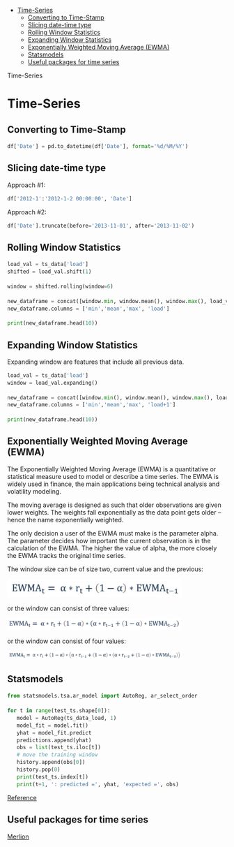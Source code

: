 <!--ts-->
   * [Time-Series](#time-series)
      * [Converting to Time-Stamp](#converting-to-time-stamp)
      * [Slicing date-time type](#slicing-date-time-type)
      * [Rolling Window Statistics](#rolling-window-statistics)
      * [Expanding Window Statistics](#expanding-window-statistics)
      * [Exponentially Weighted Moving Average (EWMA)](#exponentially-weighted-moving-average-ewma)
      * [Statsmodels](#statsmodels)
      * [Useful packages for time series](#useful-packages-for-time-series)

<!-- Added by: gil_diy, at: Sun 06 Feb 2022 19:05:18 IST -->

<!--te-->

 Time-Series

# Time-Series

## Converting to Time-Stamp

```python
df['Date'] = pd.to_datetime(df['Date'], format='%d/%M/%Y')
```

## Slicing date-time type

Approach #1:

```python
df['2012-1':'2012-1-2 00:00:00', 'Date']
```


Approach #2:

```python
df['Date'].truncate(before='2013-11-01', after='2013-11-02')
```


## Rolling Window Statistics

```python
load_val = ts_data['load']
shifted = load_val.shift(1)

window = shifted.rolling(window=6)

new_dataframe = concat([window.min, window.mean(), window.max(), load_val], axis=1)
new_dataframe.columns = ['min','mean','max', 'load']

print(new_dataframe.head(10))
```

## Expanding Window Statistics

Expanding window are features that include all previous data. 

```python
load_val = ts_data['load']
window = load_val.expanding()

new_dataframe = concat([window.min(), window.mean(), window.max(), load_val.shift(-1)], axis=1)
new_dataframe.columns = ['min','mean','max', 'load+1']

print(new_dataframe.head(10))
```


## Exponentially Weighted Moving Average (EWMA)

The Exponentially Weighted Moving Average (EWMA) is a quantitative or statistical measure used to model or describe a time series. The EWMA is widely used in finance, the main applications being technical analysis and volatility modeling.

The moving average is designed as such that older observations are given lower weights. The weights fall exponentially as the data point gets older – hence the name exponentially weighted.

The only decision a user of the EWMA must make is the parameter alpha. The parameter decides how important the current observation is in the calculation of the EWMA. The higher the value of alpha, the more closely the EWMA tracks the original time series.

The window size can be of size two, current value and the previous:

<p align="center" style="width:400px;" >
  <img src="images/time-series/Exponentially_Weighted_Moving_Average_1.jpg" title="tool tip here">
</p>

or the window can consist of three values:

<p align="center" style="width:400px;" >
  <img src="images/time-series/Exponentially_Weighted_Moving_Average_2.jpg" title="tool tip here">
</p>

or the window can consist of four values:

<p align="center" style="width:400px;" >
  <img src="images/time-series/Exponentially_Weighted_Moving_Average_3.jpg" title="tool tip here">
</p>

## Statsmodels

```python
from statsmodels.tsa.ar_model import AutoReg, ar_select_order

for t in range(test_ts.shape[0]):
   model = AutoReg(ts_data_load, 1)
   model_fit = model.fit()
   yhat = model_fit.predict
   predictions.append(yhat)
   obs = list(test_ts.iloc[t])
   # move the training window
   history.append(obs[0])
   history.pop(0)
   print(test_ts.index[t])
   print(t+1, ': predicted =', yhat, 'expected =', obs)
```

[Reference](https://machinelearningmastery.com/autoregression-models-time-series-forecasting-python/)



## Useful packages for time series

[Merlion](https://github.com/salesforce/Merlion)